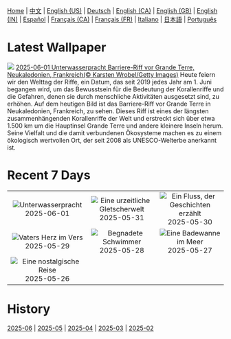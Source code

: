 [Home](../README.md) | [中文](zh-CN.md) | [English (US)](en-US.md) | [Deutsch](de-DE.md) | [English (CA)](en-CA.md) | [English (GB)](en-GB.md) | [English (IN)](en-IN.md) | [Español](es-ES.md) | [Français (CA)](fr-CA.md) | [Français (FR)](fr-FR.md) | [Italiano](it-IT.md) | [日本語](ja-JP.md) | [Português](pt-BR.md)

# Latest Wallpaper
![](https://www.bing.com/th?id=OHR.GrandeTerreReef_DE-DE5368451110_UHD.jpg)
[2025-06-01 Unterwasserpracht Barriere-Riff vor Grande Terre, Neukaledonien, Frankreich(© Karsten Wrobel/Getty Images)](https://www.bing.com/th?id=OHR.GrandeTerreReef_DE-DE5368451110_UHD.jpg)
Heute feiern wir den Welttag der Riffe, ein Datum, das seit 2019 jedes Jahr am 1. Juni begangen wird, um das Bewusstsein für die Bedeutung der Korallenriffe und die Gefahren, denen sie durch menschliche Aktivitäten ausgesetzt sind, zu erhöhen. Auf dem heutigen Bild ist das Barriere-Riff vor Grande Terre in Neukaledonien, Frankreich, zu sehen. Dieses Riff ist eines der längsten zusammenhängenden Korallenriffe der Welt und erstreckt sich über etwa 1.500 km um die Hauptinsel Grande Terre und andere kleinere Inseln herum. Seine Vielfalt und die damit verbundenen Ökosysteme machen es zu einem ökologisch wertvollen Ort, der seit 2008 als UNESCO-Welterbe anerkannt ist.

# Recent 7 Days
|  |  |  |
|:---:|:---:|:---:|
| ![](https://www.bing.com/th?id=OHR.GrandeTerreReef_DE-DE5368451110_400x240.jpg "Unterwasserpracht") 2025-06-01 | ![](https://www.bing.com/th?id=OHR.SwedenReserve_DE-DE3687449792_400x240.jpg "Eine urzeitliche Gletscherwelt") 2025-05-31 | ![](https://www.bing.com/th?id=OHR.LittlePigeonRiver_DE-DE2665002576_400x240.jpg "Ein Fluss, der Geschichten erzählt") 2025-05-30 |
| ![](https://www.bing.com/th?id=OHR.GoetheSchiller_DE-DE0833691040_400x240.jpg "Vaters Herz im Vers") 2025-05-29 | ![](https://www.bing.com/th?id=OHR.KelpOtter_DE-DE1256617925_400x240.jpg "Begnadete Schwimmer") 2025-05-28 | ![](https://www.bing.com/th?id=OHR.MonaValePool_DE-DE2862421756_400x240.jpg "Eine Badewanne im Meer") 2025-05-27 |
| ![](https://www.bing.com/th?id=OHR.Arashiyama2025_DE-DE6569977297_400x240.jpg "Eine nostalgische Reise") 2025-05-26 |  |  |

# History
[2025-06](../archives/wallpaper/de-DE/w_2025_06.md) | [2025-05](../archives/wallpaper/de-DE/w_2025_05.md) | [2025-04](../archives/wallpaper/de-DE/w_2025_04.md) | [2025-03](../archives/wallpaper/de-DE/w_2025_03.md) | [2025-02](../archives/wallpaper/de-DE/w_2025_02.md)
